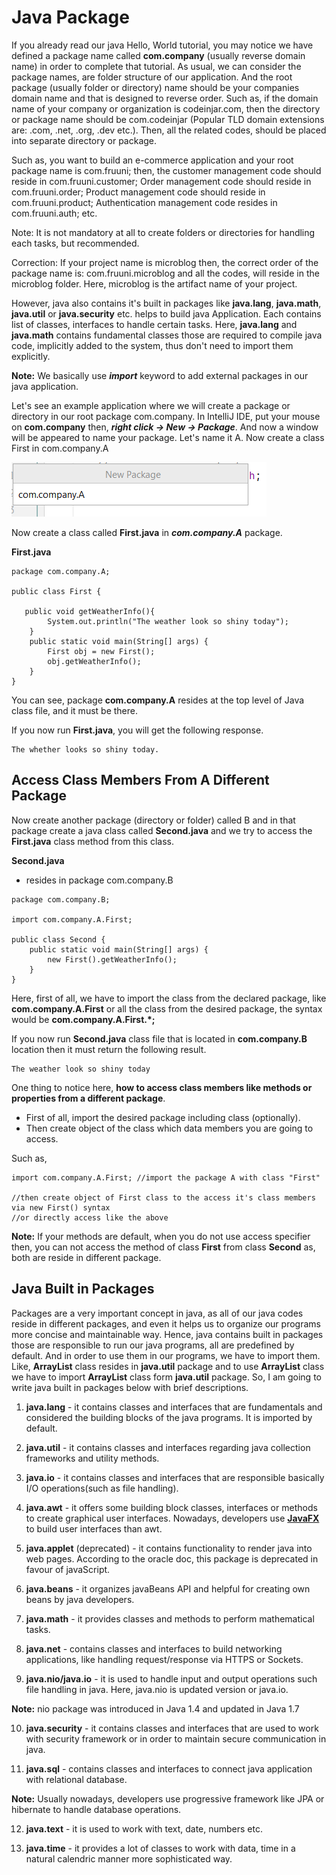 # Java Package

If you already read our java Hello, World tutorial, you may notice we have defined a package name called **com.company** (usually reverse domain name) in order to complete that tutorial. As usual, we can consider the package names, are folder structure of our application. And the root package (usually folder or directory) name should be your companies domain name and that is designed to reverse order. Such as, if the domain name of your company or organization is codeinjar.com, then the directory or package name should be com.codeinjar (Popular TLD domain extensions are: .com, .net, .org, .dev etc.). Then, all the related codes, should be placed into separate directory or package.


Such as, you want to build an e-commerce application and your root package name is com.fruuni; then, the customer management code should reside in com.fruuni.customer; Order management code should reside in com.fruuni.order; Product management code should reside in com.fruuni.product; Authentication management code resides in com.fruuni.auth; etc.

Note: It is not mandatory at all to create folders or directories for handling each tasks, but recommended.

Correction: If your project name is microblog then, the correct order of the package name is: com.fruuni.microblog and all the codes, will reside in the microblog folder. Here, microblog is the artifact name of your project.

However, java also contains it's built in packages like **java.lang**, **java.math**, **java.util** or **java.security** etc. helps to build java Application. Each contains list of classes, interfaces to handle certain tasks. Here, **java.lang** and **java.math** contains fundamental classes those are required to compile java code, implicitly added to the system, thus don't need to import them explicitly. 


**Note:** We basically use ***import*** keyword to add external packages in our java application.

Let's see an example application where we will create a package or directory in our root package com.company. In IntelliJ IDE, put your mouse on **com.company** then, ***right click -> New -> Package***. And now a window will be appeared to name your package. Let's name it A. Now create a class First in com.company.A


![alt text](img1.jpg)

Now create a class called **First.java** in ***com.company.A*** package. 

**First.java**

```
package com.company.A;

public class First {

   public void getWeatherInfo(){
        System.out.println("The weather look so shiny today");
    }
    public static void main(String[] args) {
        First obj = new First();
        obj.getWeatherInfo();
    }
}
```

You can see, package **com.company.A** resides at the top level of Java class file, and it must be there.

If you now run **First.java**, you will get the following response.

```
The whether looks so shiny today.
```

## Access Class Members From A Different Package

Now create another package (directory or folder) called B and in that package create a java class called **Second.java** and we try to access the **First.java** class method from this class.

**Second.java**
- resides in package com.company.B

```
package com.company.B;

import com.company.A.First;

public class Second {
    public static void main(String[] args) {
        new First().getWeatherInfo();
    }
}
```

Here, first of all, we have to import the class from the declared package, like **com.company.A.First** or all the class from the desired package, the syntax would be **com.company.A.First.*;** 

If you now run **Second.java** class file that is located in **com.company.B** location then it must return the following result. 

```
The weather look so shiny today
```

One thing to notice here, **how to access class members like methods or properties from a different package**. 

- First of all, import the desired package including class (optionally). 
- Then create object of the class which data members you are going to access.

Such as,

```
import com.company.A.First; //import the package A with class "First"

//then create object of First class to the access it's class members via new First() syntax
//or directly access like the above
```

**Note:** If your methods are default, when you do not use access specifier then, you can not access the method of class **First** from class **Second** as, both are reside in different package.


## Java Built in Packages

Packages are a very important concept in java, as all of our java codes reside in different packages, and even it helps us to organize our programs more concise and maintainable way. Hence, java contains built in packages those are responsible to run our java programs, all are predefined by default. And in order to use them in our programs, we have to import them. Like, **ArrayList** class resides in **java.util** package and to use **ArrayList** class we have to import **ArrayList** class form **java.util** package. So, I am going to write java built in packages below with brief descriptions.


1. **java.lang** - it contains classes and interfaces that are fundamentals and considered the building blocks of the java programs. It is imported by default.

2. **java.util** - it contains classes and interfaces regarding java collection frameworks and utility methods.

3. **java.io** - it contains classes and interfaces that are responsible basically I/O operations(such as file handling).

4. **java.awt** - it offers some building block classes, interfaces or methods to create graphical user interfaces. Nowadays, developers use **[JavaFX](https://openjfx.io/)** to build user interfaces than awt.

5. **java.applet** (deprecated) - it contains functionality to render java into web pages. According to the oracle doc, this package is deprecated in favour of javaScript.

6. **java.beans** - it organizes javaBeans API and helpful for creating own beans by java developers.

7. **java.math** - it provides classes and methods to perform mathematical tasks.

8. **java.net** - contains classes and interfaces to build networking applications, like handling request/response via HTTPS or Sockets.

9. **java.nio/java.io** - it is used to handle input and output operations such file handling in java. Here, java.nio is updated version or java.io.

**Note:** nio package was introduced in Java 1.4 and updated in Java 1.7

10. **java.security** - it contains classes and interfaces that are used to work with security framework or in order to maintain secure communication in java.

11. **java.sql** - contains classes and interfaces to connect java application with relational database.

**Note:** Usually nowadays, developers use progressive framework like JPA or hibernate to handle database operations.

12. **java.text** - it is used to work with text, date, numbers etc.

13. **java.time** - it provides a lot of classes to work with data, time in a natural calendric manner more sophisticated way.

